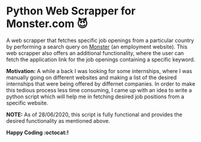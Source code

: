 # Python Web Scrapper for Monster.com :smiling_imp:

A web scrapper that fetches specific job openings from a particular country by performing a search query on [Monster](https://www.monster.com/) (an employment website). This web scrapper also offers an additional functionality, where the user can fetch the application link for the job openings containing a specific keyword.

**Motivation:** A while a back I was looking for some internships, where I was manually going on different websites and making a list of the desired internships that were being offered by differnet companies. In order to make this tedious process less time consuming, I came up with an idea to write a python script which will help me in fetching desired job positions from a specific website.

**NOTE:** As of 28/06/2020, this script is fully functional and provides the desired functionality as mentioned above.

**Happy Coding :octocat:!**
